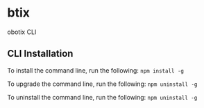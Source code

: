 # btix
obotix CLI

## CLI Installation

To install the command line, run the following:
`npm install -g`

To upgrade the command line, run the following:
`npm uninstall -g`

To uninstall the command line, run the following:
`npm uninstall -g`